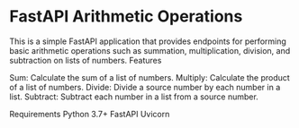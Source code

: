 # FastAPI Arithmetic Operations

This is a simple FastAPI application that provides endpoints for performing basic arithmetic operations such as summation, multiplication, division, and subtraction on lists of numbers.
Features
 

Sum: Calculate the sum of a list of numbers.
Multiply: Calculate the product of a list of numbers.
Divide: Divide a source number by each number in a list.
Subtract: Subtract each number in a list from a source number.


Requirements
Python 3.7+
FastAPI
Uvicorn
